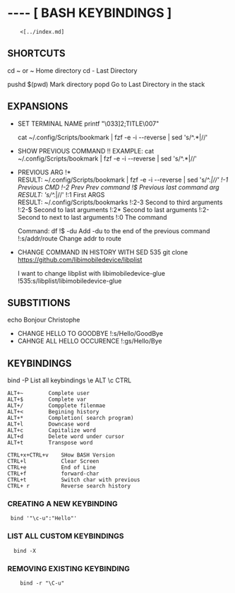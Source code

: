# ---- [ BASH KEYBINDINGS ]

        <[../index.md]

## SHORTCUTS
   cd ~ or ~            Home directory
   cd -                 Last Directory

   pushd $(pwd)         Mark directory
   popd                 Go to Last Directory 
                        in the stack

## EXPANSIONS         
* SET TERMINAL NAME
      printf "\033]2;TITLE\007" 

   cat ~/.config/Scripts/bookmark | fzf -e -i 
       --reverse | sed 's/^.*|//'

* SHOW PREVIOUS COMMAND
   !!
   EXAMPLE: cat ~/.config/Scripts/bookmark | 
            fzf -e -i --reverse | sed 's/^.*|//'

* PREVIOUS ARG
    !*            
        RESULT:  ~/.config/Scripts/bookmark | 
                 fzf -e -i --reverse | 
                 sed 's/^.*|//'
    !-1     Previous CMD
    !-2     Prev Prev command
    !$      Previous last command arg 
        RESULT: 's/^.*|//'
    !:1     First ARGS         
        RESULT: ~/.config/Scripts/bookmarks 
   !:2-3   Second to third arguments
   !:2-$   Second to last arguments
   !:2*    Second to last arguments
   !:2-    Second to next to last arguments
   !:0     The command

   Command: df
   !$ -du                    Add -du to the end of
                             the previous command
   !:s/addr/route            Change addr to route

* CHANGE COMMAND IN HISTORY WITH SED 
   535 git clone https://github.com/libimobiledevice/libplist
   
   I want to change libplist with libimobiledevice-glue
      !535:s/libplist/libimobiledevice-glue

## SUBSTITIONS 
   echo Bonjour Christophe

* CHANGE HELLO TO GOODBYE
   !:s/Hello/GoodBye    
* CAHNGE ALL HELLO OCCURENCE
   !:gs/Hello/Bye

## KEYBINDINGS 
   bind -P         List all keybindings
   \e              ALT
   \c              CTRL

    ALT+~        Complete user
    ALT+$        Complete var
    ALT+/        Compplete filenmae 
    ALT+<        Begining history
    ALT+*        Completion( search program)
    ALT+l        Downcase word
    ALT+c        Capitalize word
    ALT+d        Delete word under cursor
    ALT+t        Transpose word

    CTRL+x+CTRL+v    SHow BASH Version
    CTRL+l           Clear Screen
    CTRL+e           End of Line
    CTRL+f           forward-char
    CTRL+t           Switch char with previous 
    CTRL+ r          Reverse search history

### CREATING A NEW KEYBINDING 
     bind '"\c-u":"Hello"'

### LIST ALL CUSTOM KEYBINDINGS
      bind -X

### REMOVING EXISTING KEYBINDING
        bind -r "\C-u"
